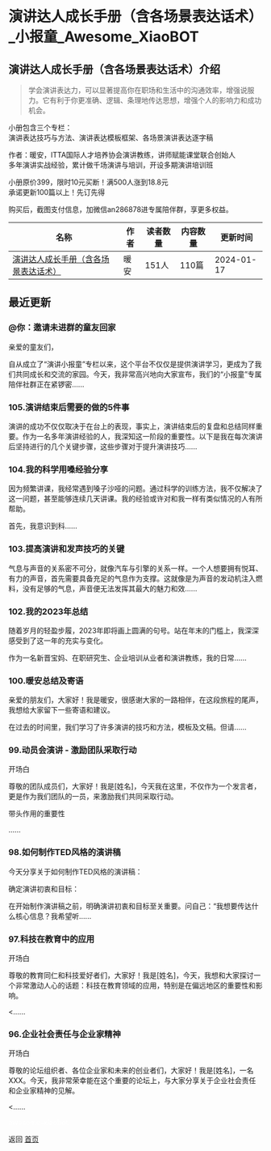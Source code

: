 # 演讲达人成长手册（含各场景表达话术）_小报童_Awesome_XiaoBOT

## 演讲达人成长手册（含各场景表达话术）介绍
> 学会演讲表达力，可以显著提高你在职场和生活中的沟通效率，增强说服力。它有利于你更准确、逻辑、条理地传达思想，增强个人的影响力和成功机会。    
    
小册包含三个专栏：    
演讲表达技巧与方法、演讲表达模板框架、各场景演讲表达逐字稿    
    
作者：暖安，ITTA国际人才培养协会演讲教练，讲师赋能课堂联合创始人    
多年演讲实战经验，累计做千场演讲与培训，开设多期演讲培训班    
    
小册原价399，限时10元买断！满500人涨到18.8元    
承诺更新100篇以上！先订先得    
    
购买后，截图支付信息，加微信an286878进专属陪伴群，享更多权益。  
  


|名称|作者|读者数量|内容数量|更新时间|
|---|---|---|---|---|
|[演讲达人成长手册（含各场景表达话术）](https://xiaobot.net/p/speaking?refer=9c3f1c95-a052-465a-9902-f6d75080262a)|暖安|151人|110篇|2024-01-17|

## 最近更新
### @你：邀请未进群的童友回家

亲爱的童友们，

自从成立了“演讲小报童”专栏以来，这个平台不仅仅是提供演讲学习，更成为了我们共同成长和交流的家园。今天，我非常高兴地向大家宣布，我们的“小报童”专属陪伴社群正在紧锣密......

### 105.演讲结束后需要的做的5件事

演讲的成功不仅仅取决于在台上的表现，事实上，演讲结束后的复盘和总结同样重要。作为一名多年演讲经验的人，我深知这一阶段的重要性。以下是我在每次演讲后坚持进行的几个关键步骤，这些步骤对于提升演讲技巧......

### 104.我的科学用嗓经验分享

因为频繁讲课，我经常遇到嗓子沙哑的问题。通过科学的训练方法，我不仅解决了这一问题，甚至能够连续几天讲课。我的经验或许对和我一样有类似情况的人有所帮助。

首先，我意识到科......

### 103.提高演讲和发声技巧的关键

气息与声音的关系密不可分，就像汽车与引擎的关系一样。一个人想要拥有悦耳、有力的声音，首先需要具备充足的气息作为支撑。这就像是为声音的发动机注入燃料，没有足够的气息，声音便无法发挥其最大的魅力和效......

### 102.我的2023年总结

随着岁月的轻盈步履，2023年即将画上圆满的句号。站在年末的门槛上，我深深感受到了这一年的充实与变化。

作为一名新晋宝妈、在职研究生、企业培训从业者和演讲教练，我的日常......

### 100.暖安总结及寄语

亲爱的朋友们，大家好！我是暖安，很感谢大家的一路相伴，在这段旅程的尾声，我想给大家留下一些寄语和建议。

在过去的时间里，我们学习了许多演讲的技巧和方法，模板及文稿。但请......

### 99.动员会演讲 - 激励团队采取行动

开场白

尊敬的团队成员们，大家好！我是[姓名]，今天我在这里，不仅作为一个发言者，更是作为我们团队的一员，来激励我们共同采取行动。

带头作用的重要性

......

### 98.如何制作TED风格的演讲稿

今天分享关于如何制作TED风格的演讲稿：

确定演讲初衷和目标：

在开始制作演讲稿之前，明确演讲初衷和目标至关重要。问自己：“我想要传达什么核心信息？我希望听......

### 97.科技在教育中的应用

开场白

尊敬的教育同仁和科技爱好者们，大家好！我是[姓名]，今天，我想和大家探讨一个非常激动人心的话题：科技在教育领域的应用，特别是在偏远地区的重要性和影响。

<......

### 96.企业社会责任与企业家精神

开场白

尊敬的论坛组织者、各位企业家和未来的创业者们，大家好！我是[姓名]，一名XXX。今天，我非常荣幸能在这个重要的论坛上，与大家分享关于企业社会责任和企业家精神的见解。

<......


<a href="https://github.com/Reno9527/awesome-xiaobot" style="color: white; text-decoration: none;">awesome-xiaobot</a>

返回 [首页](../README.md)
